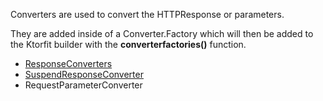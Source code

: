 Converters are used to convert the HTTPResponse  or parameters.

They are added inside of a Converter.Factory which will then be added to the Ktorfit builder with the **converterfactories()** function.


* [ResponseConverters](./responseconverter.md)
* [SuspendResponseConverter](./suspendresponseconverter.md)
* RequestParameterConverter
